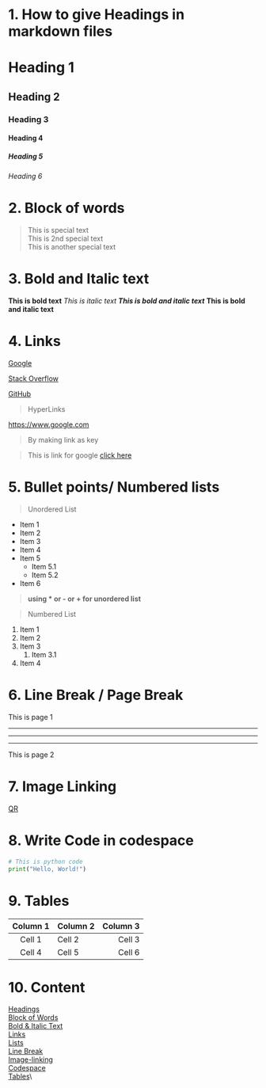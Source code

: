 # 1. How to give Headings in markdown files

# Heading 1
## Heading 2
### Heading 3
#### Heading 4
##### Heading 5
###### Heading 6

# 2. Block of words
> This is special text\
> This is 2nd special text\
> This is another special text

# 3. Bold and Italic text
**This is bold text**
*This is italic text*
***This is bold and italic text***
____This is bold and italic text____

# 4. Links
[Google](https://www.google.com)

[Stack Overflow](https://stackoverflow.com)

[GitHub](https://github.com)

> HyperLinks

<https://www.google.com>

> By making link as key

> [Google]:https://www.google.com
This is link for google [click here][Google]

# 5. Bullet points/ Numbered lists
> Unordered List
* Item 1
* Item 2
* Item 3
* Item 4
* Item 5
    *  Item 5.1
    *  Item 5.2
* Item 6

> __using * or  - or + for unordered list__


>Numbered List

1. Item 1
2. Item 2
3. Item 3
    1. Item 3.1
4.  Item 4

#  6. Line Break / Page Break

This is page 1

---
___
***

This is page 2


# 7. Image Linking

<!-- ![QR](qr.png) -->
[QR](qr.png)


# 8. Write Code in codespace

```python
# This is python code
print("Hello, World!")
```

# 9. Tables
| Column 1 | Column 2 | Column 3 |
|:--------:|:---------|---------:|
| Cell 1   | Cell 2   | Cell 3   |
| Cell 4   | Cell 5   | Cell 6   |

# 10. Content
[Headings](#1-how-to-give-headings-in-markdown-files)\
[Block of Words](#2-block-of-words)\
[Bold & Italic Text](#3-bold-and-italic-text)\
[Links](#4-links)\
[Lists](#5-bullet-points-numbered-lists)\
[Line Break](#6-line-break-page-break)\
[Image-linking](#7-image-linking)\
[Codespace](#8-write-code-in-codespace)\
[Tables](#9-tables)\

    